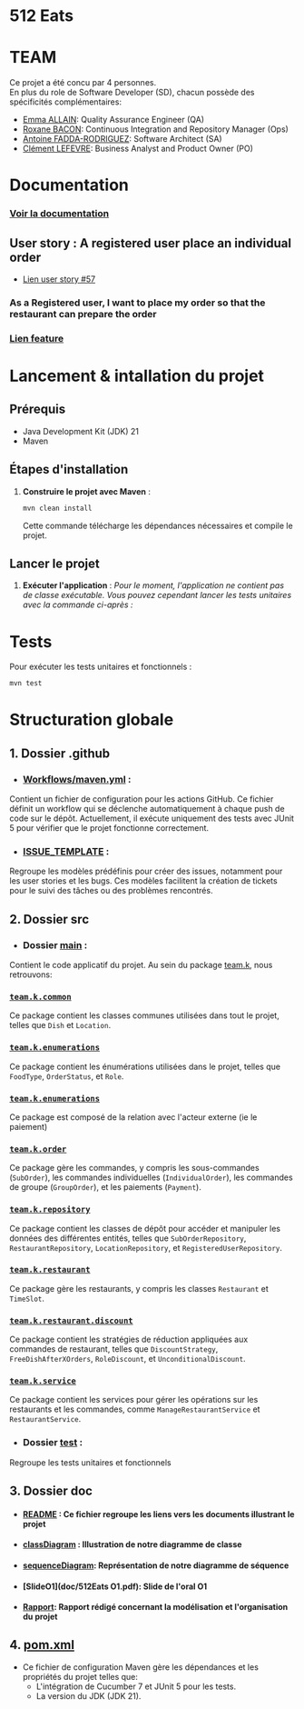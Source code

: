 # 512 Eats

# TEAM

Ce projet a été concu par 4 personnes.\
En plus du role de Software Developer (SD), chacun possède des spécificités complémentaires: 

- [Emma ALLAIN](https://github.com/emmaallain): Quality Assurance Engineer (QA)
- [Roxane BACON](https://github.com/RoxaneBacon): Continuous Integration and Repository Manager (Ops)
- [Antoine FADDA-RODRIGUEZ](https://github.com/Antoine-FdRg): Software Architect (SA)
- [Clément LEFEVRE](https://github.com/Firelods): Business Analyst and Product Owner (PO)

# Documentation

### [Voir la documentation](doc/README.md)

## User story :  A registered user place an individual order

- [Lien user story #57](https://github.com/PNS-Conception/STE-24-25--teamk/issues/57)

### As a Registered user, I want to place my order so that the restaurant can prepare the order

### [Lien feature](src/test/resources/features/team/k/RegisteredUserPlacesAnOrder.feature)

# Lancement & intallation du projet

## Prérequis

- Java Development Kit (JDK) 21
- Maven

## Étapes d'installation

1. **Construire le projet avec Maven** :
   ```bash
   mvn clean install
   ```

   Cette commande télécharge les dépendances nécessaires et compile le projet.

## Lancer le projet

1. **Exécuter l'application** :
   _Pour le moment, l'application ne contient pas de classe exécutable. Vous pouvez cependant lancer les tests unitaires
   avec la commande ci-après :_

# Tests

Pour exécuter les tests unitaires et fonctionnels :

```bash
mvn test
```

# Structuration globale

## 1. Dossier .github

-  ### [Workflows/maven.yml](.github/workflows/maven.yml) :

Contient un fichier de configuration pour les actions GitHub. Ce fichier définit un workflow qui se déclenche
automatiquement à chaque push de code sur le dépôt. Actuellement, il exécute uniquement des tests avec JUnit 5 pour
vérifier que le projet fonctionne correctement.

- ### [ISSUE_TEMPLATE](.github/ISSUE_TEMPLATE) :

Regroupe les modèles prédéfinis pour créer des issues, notamment pour les user stories et les bugs. Ces modèles
facilitent la création de tickets pour le suivi des tâches ou des problèmes rencontrés.

## 2. Dossier src

- ### Dossier [main](src/main) :

Contient le code applicatif du projet. Au sein du package [team.k](src/main/java/team/k), nous retrouvons:

### [`team.k.common`](src/main/java/team/k/common)

Ce package contient les classes communes utilisées dans tout le projet, telles que `Dish` et `Location`.

### [`team.k.enumerations`](src/main/java/team/k/enumerations)

Ce package contient les énumérations utilisées dans le projet, telles que `FoodType`, `OrderStatus`, et `Role`.

### [`team.k.enumerations`](src/main/java/team/k/external)

Ce package est composé de la relation avec l'acteur externe (ie le paiement)

### [`team.k.order`](src/main/java/team/k/order)

Ce package gère les commandes, y compris les sous-commandes (`SubOrder`), les commandes
individuelles (`IndividualOrder`), les commandes de groupe (`GroupOrder`), et les paiements (`Payment`).

### [`team.k.repository`](src/main/java/team/k/repository)

Ce package contient les classes de dépôt pour accéder et manipuler les données des différentes entités, telles
que `SubOrderRepository`, `RestaurantRepository`, `LocationRepository`, et `RegisteredUserRepository`.

### [`team.k.restaurant`](src/main/java/team/k/restaurant)

Ce package gère les restaurants, y compris les classes `Restaurant` et `TimeSlot`.

### [`team.k.restaurant.discount`](src/main/java/team/k/restaurant/discount)

Ce package contient les stratégies de réduction appliquées aux commandes de restaurant, telles
que `DiscountStrategy`, `FreeDishAfterXOrders`, `RoleDiscount`, et `UnconditionalDiscount`.

### [`team.k.service`](src/main/java/team/k/service)

Ce package contient les services pour gérer les opérations sur les restaurants et les commandes,
comme `ManageRestaurantService` et `RestaurantService`.

- ### Dossier [test](src/test) :

Regroupe les tests unitaires et fonctionnels

## 3. Dossier doc

- #### [README](doc/README.md) : Ce fichier regroupe les liens vers les documents illustrant le projet
- #### [classDiagram](doc/classDiagram.md) : Illustration de notre diagramme de classe
- #### [sequenceDiagram](doc/sequenceDiagram.md): Représentation de notre diagramme de séquence
- #### [SlideO1](doc/512Eats O1.pdf): Slide de l'oral O1
- #### [Rapport](doc/TeamK-renduD1.pdf): Rapport rédigé concernant la modélisation et  l'organisation du projet

## 4. [pom.xml](pom.xml)

- Ce fichier de configuration Maven gère les dépendances et les propriétés du projet telles que:
    - L'intégration de Cucumber 7 et JUnit 5 pour les tests.
    - La version du JDK (JDK 21).  
